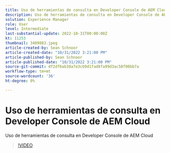 ```yaml
---
title: Uso de herramientas de consulta en Developer Console de AEM Cloud
description: Uso de herramientas de consulta en Developer Console de AEM Cloud
solution: Experience Manager
role: User
level: Intermediate
last-substantial-update: 2022-10-31T00:00:00Z
kt: 11253
thumbnail: 3409883.jpeg
article-created-by: Sean Schnoor
article-created-date: "10/31/2022 3:21:00 PM"
article-published-by: Sean Schnoor
article-published-date: "10/31/2022 3:21:00 PM"
source-git-commit: df2df6ab38a7e3cb9d1fad8fa99d3ac58f00bb7a
workflow-type: tm+mt
source-wordcount: '36'
ht-degree: 0%

---
```



# Uso de herramientas de consulta en Developer Console de AEM Cloud

Uso de herramientas de consulta en Developer Console de AEM Cloud

>[!VIDEO](https://video.tv.adobe.com/v/3409883/?quality=12&learn=on)
